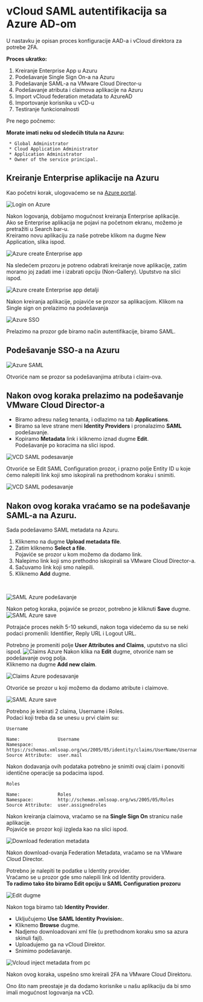 # vCloud SAML autentifikacija sa Azure AD-om

U nastavku je opisan proces konfiguracije AAD-a i vCloud direktora za potrebe 2FA.

__Proces ukratko:__

1. Kreiranje Enterprise App u Azuru
2. Podešavanje Single Sign On-a na Azuru
3. Podešavanje SAML-a na VMware Cloud Director-u
4. Podešavanje atributa i claimova aplikacije na Azuru
5. Import vCloud federation metadata to AzureAD
6. Importovanje korisnika u vCD-u
7. Testiranje funkcionalnosti

Pre nego počnemo:

__Morate imati neku od sledećih titula na Azuru:__

``` 
 * Global Administrator
 * Cloud Application Administrator
 * Application Administrator
 * Owner of the service principal.
```

##  __Kreiranje Enterprise aplikacije na Azuru__

 Kao početni korak, ulogovaćemo se na [Azure portal](https://portal.azure.com). </br>

![Login on Azure](images/azurelogin.png)


 Nakon logovanja, dobijamo mogućnost kreiranja Enterprise aplikacije. </br>
 Ako se Enterprise aplikacija ne pojavi na početnom ekranu, možemo je pretražiti u Search bar-u.</br>
 Kreiramo novu aplikaciju za naše potrebe klikom na dugme New Application, slika ispod.


![Azure create Enterprise app](images/azureenterpriseapp.png)

Na sledećem prozoru je potreno odabrati kreiranje nove aplikacije, zatim moramo joj zadati ime i izabrati opciju (Non-Gallery). Uputstvo na slici ispod.

![Azure create Enterprise app detalji](images/azureentdetalji.png)

Nakon kreiranja aplikacije, pojaviće se prozor sa aplikacijom. Klikom na Single sign on prelazimo na podešavanja


![Azure SSO](images/azureSSO.png)

Prelazimo na prozor gde biramo način autentifikacije, biramo SAML.
## Podešavanje SSO-a na Azuru

![Azure SAML](images/azureSaml.png)

Otvoriće nam se prozor sa podešavanjima atributa i claim-ova.

## Nakon ovog koraka prelazimo na podešavanje VMware Cloud Director-a

* Biramo adresu našeg tenanta, i odlazimo na tab __Applications__. </br>
* Biramo sa leve  strane meni  __Identity Providers__ i pronalazimo __SAML__ podešavanje.</br>
* Kopiramo __Metadata__ link i kliknemo iznad dugme  __Edit__. </br>
Podešavanje po koracima na slici ispod.

![VCD SAML podesavanje](images/vcloudSAML.png)

Otvoriće se Edit SAML Configuration prozor, i prazno polje Entity ID u koje ćemo nalepiti link koji smo iskopirali na prethodnom koraku i snimiti.

![VCD SAML podesavanje](images/vcloudSAMLconfig.png)

## Nakon ovog koraka vraćamo se na podešavanje SAML-a na Azuru.

Sada podešavamo SAML metadata na Azuru.
1. Kliknemo na dugme __Upload metadata file__.
2. Zatim kliknemo __Select a file__. 
    </br>Pojaviće se prozor u kom možemo da dodamo link.
3. Nalepimo link koji smo prethodno iskopirali sa VMware Cloud Director-a. 
4. Sačuvamo link koji smo nalepili.
5. Kliknemo __Add__ dugme.
</br>

![SAML Azure podešavanje](images/azureSAMLmetadata.png)

Nakon petog koraka, pojaviće se prozor, potrebno je kliknuti __Save__ dugme.
![SAML Azure save](images/azurebasic.png)

Potrajaće proces nekih 5-10 sekundi, nakon toga videćemo da su se neki podaci promenili: Identifier, Reply URL i Logout URL.

Potrebno je promeniti polje __User Attributes and Claims__, uputstvo na slici ispod.
![Claims Azure](images/azureatt.png)
Nakon klika na __Edit__ dugme, otvoriće nam se podešavanje ovog polja.
</br>
Kliknemo na dugme __Add new claim__. </br>

![Claims Azure podesavanje](images/azureattclm.png)

Otvoriće se prozor u koji možemo da dodamo atribute i claimove.


![SAML Azure save](images/manageclaim.png)

Potrebno je kreirati 2 claima, Username i Roles. </br>
Podaci koji treba da se unesu u prvi claim su:
</br>
```
Username 

Name:              Username   
Namespace:         https://schemas.xmlsoap.org/ws/2005/05/identity/claims/UserName/Username
Source Attribute:  user.mail
```

Nakon dodavanja ovih podataka potrebno je snimiti ovaj claim i ponoviti identične operacije sa podacima ispod.

```
Roles 

Name:              Roles   
Namespace:         http://schemas.xmlsoap.org/ws/2005/05/Roles
Source Attribute:  user.assignedroles
```

Nakon kreiranja claimova, vraćamo se na __Single Sign On__ stranicu naše aplikacije.</br>
Pojaviće se prozor koji izgleda kao na slici ispod.

![Download federation metadata](images/federation.png)

Nakon download-ovanja Federation Metadata, vraćamo se na VMware Cloud Director.</br>
 
Potrebno je nalepiti te podatke u Identity provider.
</br>
Vraćamo se u prozor gde smo nalepili link od Identity providera.</br>
__To radimo tako što biramo Edit opciju u SAML Configuration prozoru__

![Edit dugme](images/edit.png)

Nakon toga biramo tab __Identity Provider__.
</br>
* Uključujemo __Use SAML Identity Provision:__.
* Kliknemo __Browse__ dugme.
* Nadjemo downloadovani xml file (u prethodnom koraku smo sa azura skinuli fajl).
* Uploadujemo ga na vCloud Direktor.
* Snimimo podešavanje. 
  
![Vcloud inject metadata from pc](images/vcloudmetadata.png)

Nakon ovog koraka, uspešno smo kreirali 2FA na VMware Cloud Direktoru.

Ono što nam preostaje je da dodamo korisnike u našu aplikaciju da bi smo imali mogućnost logovanja na vCD.